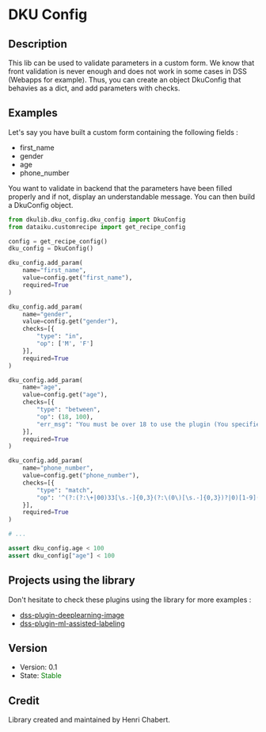 # DKU Config

## Description

This lib can be used to validate parameters in a custom form. We know that front validation is never enough
and does not work in some cases in DSS (Webapps for example). Thus, you can create an object DkuConfig that
behavies as a dict, and add parameters with checks.

## Examples

Let's say you have built a custom form containing the following fields :

- first_name
- gender
- age
- phone_number
    
You want to validate in backend that the parameters have been filled properly and if not, display an understandable
message. You can then build a DkuConfig object.

```python
from dkulib.dku_config.dku_config import DkuConfig
from dataiku.customrecipe import get_recipe_config

config = get_recipe_config()
dku_config = DkuConfig()

dku_config.add_param(
    name="first_name",
    value=config.get("first_name"),
    required=True
)

dku_config.add_param(
    name="gender",
    value=config.get("gender"),
    checks=[{
        "type": "in",
        "op": ['M', 'F']
    }],
    required=True
)

dku_config.add_param(
    name="age",
    value=config.get("age"),
    checks=[{
        "type": "between",
        "op": (18, 100),
        "err_msg": "You must be over 18 to use the plugin (You specified {value})"
    }],
    required=True
)

dku_config.add_param(
    name="phone_number",
    value=config.get("phone_number"),
    checks=[{
        "type": "match",
        "op": '^(?:(?:\+|00)33[\s.-]{0,3}(?:\(0\)[\s.-]{0,3})?|0)[1-9](?:(?:[\s.-]?\d{2}){4}|\d{2}(?:[\s.-]?\d{3}){2})$'
    }],
    required=True
)

# ...

assert dku_config.age < 100
assert dku_config["age"] < 100

```

## Projects using the library

Don't hesitate to check these plugins using the library for more examples :

- [dss-plugin-deeplearning-image](https://github.com/dataiku/dss-plugin-deeplearning-image)
- [dss-plugin-ml-assisted-labeling](https://github.com/dataiku/dss-plugin-ml-assisted-labeling)

## Version

- Version: 0.1
- State: <span style="color:green">Stable</span>

## Credit

Library created and maintained by Henri Chabert.